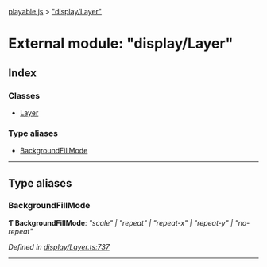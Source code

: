 [playable.js](../README.md) > ["display/Layer"](../modules/_display_layer_.md)

# External module: "display/Layer"

## Index

### Classes

* [Layer](../classes/_display_layer_.layer.md)

### Type aliases

* [BackgroundFillMode](_display_layer_.md#backgroundfillmode)

---

## Type aliases

<a id="backgroundfillmode"></a>

###  BackgroundFillMode

**Ƭ BackgroundFillMode**: *"scale" | "repeat" | "repeat-x" | "repeat-y" | "no-repeat"*

*Defined in [display/Layer.ts:737](https://github.com/Lanfei/playable.js/blob/9a36445/src/display/Layer.ts#L737)*

___


